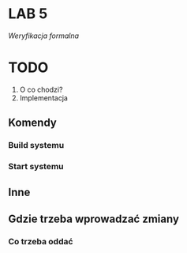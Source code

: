 # LAB 5
*Weryfikacja formalna*

# TODO
1. O co chodzi?
2. Implementacja

## Komendy

### Build systemu

### Start systemu

## Inne

## Gdzie trzeba wprowadzać zmiany

### Co trzeba oddać 
